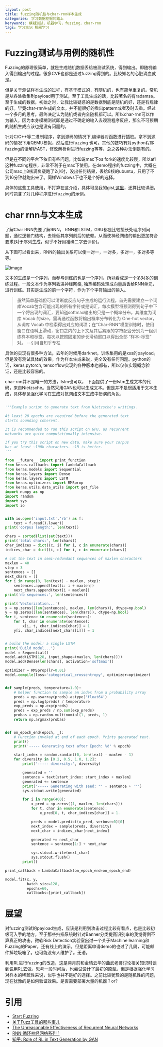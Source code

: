 ```yaml
---
layout: post
title: fuzzing随机性与char-rnn样本生成
categories: 学习数据挖掘的路上
kerywords: 模糊测试，机器学习，fuzzing，char-rnn
tags: 学习笔记 机器学习
---
```



# Fuzzing测试与用例的随机性

Fuzzing的原理很简单，就是生成随机数据丢给被测试系统，得到输出。即随机输入得到输出的过程。很多CVE也都是通过fuzzing得到的。比较知名的心脏滴血就是。

但是关于测试样本生成的过程，有基于模式的，有随机的，也有简单重复的。常见是从各处收集到payload用于测试，至于工具生成的话，比较著名的有radamsa。至于生成的数据，初始之时，让我比较疑惑的是数据到底是随机的好，还是有规律的好。毕竟char-rnn生成的文本，并不能很好的看出pattern或者及时去重。经过一个多月的思考，最终决定认为随机或者完全随机都可以。所以char-rnn可以作为输入。因为本身模糊测试即是通过不确定的输入去观测程序反应，那么不可预期的随机生成应该也是没有问题的。

针对C/C++等二进制程序，拿到源码的情况下,编译器对函数进行插桩。拿不到源码的情况下用QEMU模拟，然后进行fuzzing 也可。其他的技巧有对python程序fuzzing的话解析AST，修改解析树进行fuzzing等等，总之各种办法倒是有的。

但是在不同的平台下依旧有些问题，比如说mac下os fork的速度比较慢，所以afl这种fuzzing程序，非常不利于在mac下使用。在demo程序的fuzzing中，大概在公司mac上8核满负载跑了2小时，没出任何结果，丢给8核的ubuntu，只用了不到16分钟就跑出来了。同样Windows下也不是个好的选择。

具体的这些工具使用，不打算在这介绍，具体可见我的gist,[这里](https://gist.github.com/mylamour/640622641ee39edf3701544a4303cb2e)，还算比较详细，同时包含了对几种程序进行fuzzing的示例。


# char rnn与文本生成 

了解Char RNN先要了解RNN， RNN和LSTM，GRU都是比较擅长处理序列问题，通过逻辑门结构，去降低其序列前后的依赖。从而使神经网络的输出更加符合要求(对于序列生成，似乎不好用准确二字去评价)。

从下图可以看出来，RNN的输出关系可以使一对一，一对多，多对一，多对多等等。

![image](../image/mldl/rnn.jpeg)

文本的生成是一个序列，而参与训练的也是一个序列，所以看成是一个多对多的训练过程。一段文本作为序列丢进神经网络, 独热编码处理成向量后丢给RNN单元，进行训练。其实是生成的前一个字符，作为下个字符输出的输入。

>虽然简单基础但可以清晰度反应句子生成的运行流程，首先需要建立一个词库Vocab包含可能出现的所有字符或是词汇，每次模型将预测得到句子中下一个将出现的词汇，要知道softmax输出的只是一个概率分布，其维度为词库 Vocab 的size，需再通过函数将输出概率分布转化为 One-hot vector，从词库 Vocab 中检索得出对应的词项；在“Char-RNN”模型训练时，使用窗口在语料上滑动，窗口之内的上下文及其后紧跟的字符配合分别为一组训练样本和标签，每次以按照固定的步长滑动窗口以得出全部 “样本-标签” 对。  --引用自知乎专栏

具体的实现有很多种方法，去年的时候用darknet，训练集用的是xss的payload。但是没有测试具体的效果。作为样本生成来说，完全没有任何问题。python的话，keras,pytorch, tensorflow实现的各种版本也都有，所以仅仅实现概念验证，还是比较容易的。

char-rnn并不是唯一的方法，lstm也可以， 下面提供了一份lstm生成文本的代码，来自Nietzsche。当然采用GAN也可以生成文本。但是并不是很适用于文本生成，具体参见强化学习在生成对抗网络文本生成中扮演的角色、

```python

'''Example script to generate text from Nietzsche's writings.

At least 20 epochs are required before the generated text
starts sounding coherent.

It is recommended to run this script on GPU, as recurrent
networks are quite computationally intensive.

If you try this script on new data, make sure your corpus
has at least ~100k characters. ~1M is better.
'''

from __future__ import print_function
from keras.callbacks import LambdaCallback
from keras.models import Sequential
from keras.layers import Dense
from keras.layers import LSTM
from keras.optimizers import RMSprop
from keras.utils.data_utils import get_file
import numpy as np
import random
import sys
import io


with io.open('input.txt','rb') as f:
    text = f.read().lower()
print('corpus length:', len(text))

chars = sorted(list(set(text)))
print('total chars:', len(chars))
char_indices = dict((c, i) for i, c in enumerate(chars))
indices_char = dict((i, c) for i, c in enumerate(chars))

# cut the text in semi-redundant sequences of maxlen characters
maxlen = 40
step = 3
sentences = []
next_chars = []
for i in range(0, len(text) - maxlen, step):
    sentences.append(text[i: i + maxlen])
    next_chars.append(text[i + maxlen])
print('nb sequences:', len(sentences))

print('Vectorization...')
x = np.zeros((len(sentences), maxlen, len(chars)), dtype=np.bool)
y = np.zeros((len(sentences), len(chars)), dtype=np.bool)
for i, sentence in enumerate(sentences):
    for t, char in enumerate(sentence):
        x[i, t, char_indices[char]] = 1
    y[i, char_indices[next_chars[i]]] = 1


# build the model: a single LSTM
print('Build model...')
model = Sequential()
model.add(LSTM(128, input_shape=(maxlen, len(chars))))
model.add(Dense(len(chars), activation='softmax'))

optimizer = RMSprop(lr=0.01)
model.compile(loss='categorical_crossentropy', optimizer=optimizer)


def sample(preds, temperature=1.0):
    # helper function to sample an index from a probability array
    preds = np.asarray(preds).astype('float64')
    preds = np.log(preds) / temperature
    exp_preds = np.exp(preds)
    preds = exp_preds / np.sum(exp_preds)
    probas = np.random.multinomial(1, preds, 1)
    return np.argmax(probas)


def on_epoch_end(epoch, _):
    # Function invoked at end of each epoch. Prints generated text.
    print()
    print('----- Generating text after Epoch: %d' % epoch)

    start_index = random.randint(0, len(text) - maxlen - 1)
    for diversity in [0.2, 0.5, 1.0, 1.2]:
        print('----- diversity:', diversity)

        generated = ''
        sentence = text[start_index: start_index + maxlen]
        generated += sentence
        print('----- Generating with seed: "' + sentence + '"')
        sys.stdout.write(generated)

        for i in range(400):
            x_pred = np.zeros((1, maxlen, len(chars)))
            for t, char in enumerate(sentence):
                x_pred[0, t, char_indices[char]] = 1.

            preds = model.predict(x_pred, verbose=0)[0]
            next_index = sample(preds, diversity)
            next_char = indices_char[next_index]

            generated += next_char
            sentence = sentence[1:] + next_char

            sys.stdout.write(next_char)
            sys.stdout.flush()
        print()

print_callback = LambdaCallback(on_epoch_end=on_epoch_end)

model.fit(x, y,
          batch_size=128,
          epochs=60,
          callbacks=[print_callback])

```

# 展望

对fuzzing测试的payload生成，应该是利用到攻击过程比较有看点，也是比较初级可入手的地方。至于那些扫描系统时针对Banner分类提高识别率的我觉得倒不算真正的攻击。微软Risk Detection实验室出过一个关于Machine learning和Fuzzing的Paper，还有线上的演示，但是距离申请demo的也过了几周，可能邮件掉垃圾箱了。也可能没有人维护了。无语。

利用RL进行fuzzing的改造，这是两月前和金晴云华的曲武老哥讨论相关知识时谈到说用RL去做。思考一段时间后，也尝试设计了最初的原型。但是根据强化学习对样本的稀疏性来说，似乎也并不是好的选择。之前比较犹豫的是随机性的问题，现在犹豫的是如何验证效果。是否需要部署大量的机器？or?

# 引用

* [Start Fuzzing](https://gist.github.com/mylamour/640622641ee39edf3701544a4303cb2e)
* [关于Fuzz工具的那些事儿](http://www.freebuf.com/sectool/76861.html)
* [The Unreasonable Effectiveness of Recurrent Neural Networks](http://karpathy.github.io/2015/05/21/rnn-effectiveness/)
* [RNN 循环神经网络系列 1](https://juejin.im/post/59f0c5b0f265da43085d3e94)
* [知乎: Role of RL in Text Generation by GAN](https://zhuanlan.zhihu.com/p/29168803)